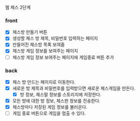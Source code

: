 웹 체스 2단계

### front
- [x] 체스방 만들기 버튼
- [x] 생성할 체스 방 제목, 비밀번호 입력하는 페이지
- [x] 만들어진 체스방 목록 보여줌
- [x] 체스방 게임 정보를 보여주는 페이지
- [ ] 체스방 게임 정보 보여주는 페이지에 게임종료 버튼 추가

### back
- [x] 체스 방 만드는 페이지로 이동한다.
- [x] 새로운 방 제목과 비밀번호를 입력받으면 새로운 체스게임을 만든다.
  - [x] 방 정보, 체스말 정보를 스토리지에 저장한다.
- [x] 모든 방에 대한 방 정보, 체스판 정보를 전송한다.
- [x] 체스방마다 저장된 게임 정보를 불러온다.
- [ ] 게임 종료 버튼으로 게임을 멈출 수 있다.
